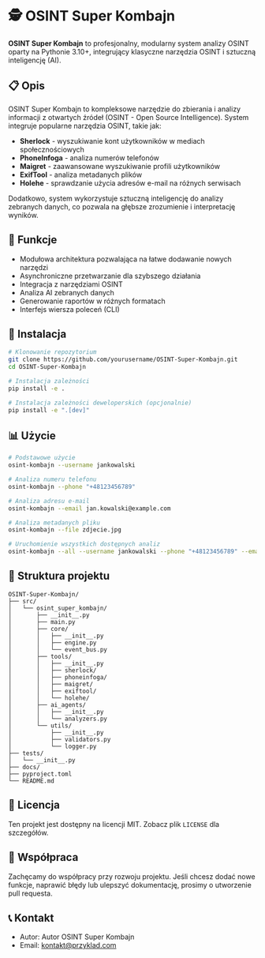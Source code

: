 # 🕵️ OSINT Super Kombajn

**OSINT Super Kombajn** to profesjonalny, modularny system analizy OSINT oparty na Pythonie 3.10+, integrujący klasyczne narzędzia OSINT i sztuczną inteligencję (AI).

## 📋 Opis

OSINT Super Kombajn to kompleksowe narzędzie do zbierania i analizy informacji z otwartych źródeł (OSINT - Open Source Intelligence). System integruje popularne narzędzia OSINT, takie jak:

- **Sherlock** - wyszukiwanie kont użytkowników w mediach społecznościowych
- **PhoneInfoga** - analiza numerów telefonów
- **Maigret** - zaawansowane wyszukiwanie profili użytkowników
- **ExifTool** - analiza metadanych plików
- **Holehe** - sprawdzanie użycia adresów e-mail na różnych serwisach

Dodatkowo, system wykorzystuje sztuczną inteligencję do analizy zebranych danych, co pozwala na głębsze zrozumienie i interpretację wyników.

## 🚀 Funkcje

- Modułowa architektura pozwalająca na łatwe dodawanie nowych narzędzi
- Asynchroniczne przetwarzanie dla szybszego działania
- Integracja z narzędziami OSINT
- Analiza AI zebranych danych
- Generowanie raportów w różnych formatach
- Interfejs wiersza poleceń (CLI)

## 🔧 Instalacja

```bash
# Klonowanie repozytorium
git clone https://github.com/yourusername/OSINT-Super-Kombajn.git
cd OSINT-Super-Kombajn

# Instalacja zależności
pip install -e .

# Instalacja zależności deweloperskich (opcjonalnie)
pip install -e ".[dev]"
```

## 📊 Użycie

```bash
# Podstawowe użycie
osint-kombajn --username jankowalski

# Analiza numeru telefonu
osint-kombajn --phone "+48123456789"

# Analiza adresu e-mail
osint-kombajn --email jan.kowalski@example.com

# Analiza metadanych pliku
osint-kombajn --file zdjecie.jpg

# Uruchomienie wszystkich dostępnych analiz
osint-kombajn --all --username jankowalski --phone "+48123456789" --email jan.kowalski@example.com
```

## 🧩 Struktura projektu

```
OSINT-Super-Kombajn/
├── src/
│   └── osint_super_kombajn/
│       ├── __init__.py
│       ├── main.py
│       ├── core/
│       │   ├── __init__.py
│       │   ├── engine.py
│       │   └── event_bus.py
│       ├── tools/
│       │   ├── __init__.py
│       │   ├── sherlock/
│       │   ├── phoneinfoga/
│       │   ├── maigret/
│       │   ├── exiftool/
│       │   └── holehe/
│       ├── ai_agents/
│       │   ├── __init__.py
│       │   └── analyzers.py
│       └── utils/
│           ├── __init__.py
│           ├── validators.py
│           └── logger.py
├── tests/
│   └── __init__.py
├── docs/
├── pyproject.toml
└── README.md
```

## 📝 Licencja

Ten projekt jest dostępny na licencji MIT. Zobacz plik `LICENSE` dla szczegółów.

## 🤝 Współpraca

Zachęcamy do współpracy przy rozwoju projektu. Jeśli chcesz dodać nowe funkcje, naprawić błędy lub ulepszyć dokumentację, prosimy o utworzenie pull requesta.

## 📞 Kontakt

- Autor: Autor OSINT Super Kombajn
- Email: kontakt@przyklad.com
